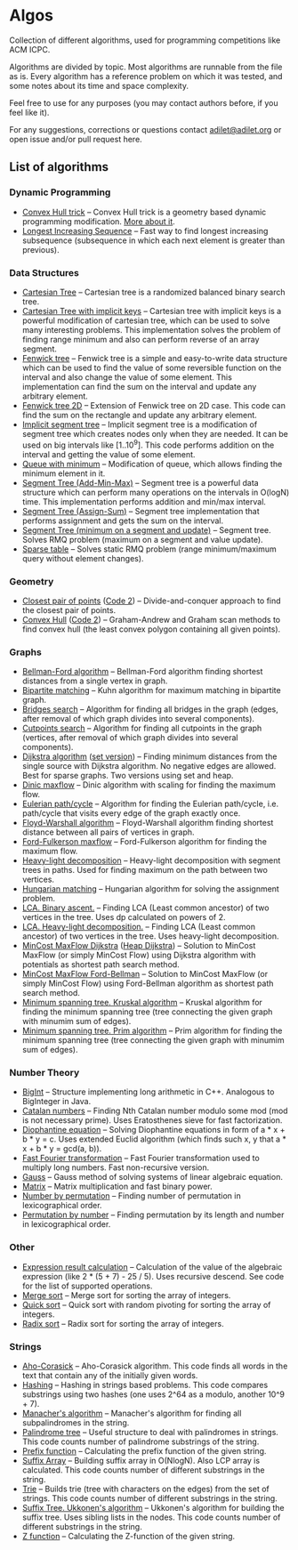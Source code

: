 # Algos

Collection of different algorithms, used for programming competitions like ACM ICPC.

Algorithms are divided by topic. Most algorithms are runnable from the file as is.
Every algorithm has a reference problem on which it was tested, and some notes about its time and space complexity.

Feel free to use for any purposes (you may contact authors before, if you feel like it).

For any suggestions, corrections or questions contact [adilet@adilet.org](mailto:adilet@adilet.org) or open issue and/or pull request here.

## List of algorithms

### Dynamic Programming

* [Convex Hull trick](https://github.com/ADJA/algos/blob/master/DP/ConvexHullTrick.cpp) – Convex Hull trick is a geometry based dynamic programming modification. [More about it](http://wcipeg.com/wiki/Convex_hull_trick).
* [Longest Increasing Sequence](https://github.com/ADJA/algos/blob/master/DP/LIS.cpp) – Fast way to find longest increasing subsequence (subsequence in which each next element is greater than previous).

### Data Structures

* [Cartesian Tree](https://github.com/ADJA/algos/blob/master/DataStructures/CartesianTree.cpp) – Cartesian tree is a randomized balanced binary search tree.
* [Cartesian Tree with implicit keys](https://github.com/ADJA/algos/blob/master/DataStructures/CartesianTreeImplicitKeys.cpp) – Cartesian tree with implicit keys is a powerful modification of cartesian tree, which can be used to solve many interesting problems. This implementation solves the problem of finding range minimum and also can perform reverse of an array segment.
* [Fenwick tree](https://github.com/ADJA/algos/blob/master/DataStructures/FenwickTree.cpp) – Fenwick tree is a simple and easy-to-write data structure which can be used to find the value of some reversible function on the interval and also change the value of some element. This implementation can find the sum on the interval and update any arbitrary element.
* [Fenwick tree 2D](https://github.com/ADJA/algos/blob/master/DataStructures/FenwickTree2D.cpp) – Extension of Fenwick tree on 2D case. This code can find the sum on the rectangle and update any arbitrary element.
* [Implicit segment tree](https://github.com/ADJA/algos/blob/master/DataStructures/ImplicitSegmentTree.cpp) – Implicit segment tree is a modification of segment tree which creates nodes only when they are needed. It can be used on big intervals like [1..10<sup>9</sup>].  This code performs addition on the interval and getting the value of some element.
* [Queue with minimum](https://github.com/ADJA/algos/blob/master/DataStructures/QueueWithMinimum.cpp) – Modification of queue, which allows finding the minimum element in it.
* [Segment Tree (Add-Min-Max)](https://github.com/ADJA/algos/blob/master/DataStructures/SegmentTree(Add-Min-Max).cpp) – Segment tree is a powerful data structure which can perform many operations on the intervals in O(logN) time. This implementation performs addition and min/max interval. 
* [Segment Tree (Assign-Sum)](https://github.com/ADJA/algos/blob/master/DataStructures/SegmentTree(Assign-Sum).cpp) – Segment tree implementation that performs assignment and gets the sum on the interval.
* [Segment Tree (minimum on a segment and update)](https://github.com/ADJA/algos/blob/master/DataStructures/SegmentTree.cpp) – Segment tree. Solves RMQ problem (maximum on a segment and value update).
* [Sparse table](https://github.com/ADJA/algos/blob/master/DataStructures/SparseTable.cpp) – Solves static RMQ problem (range minimum/maximum query without element changes).

### Geometry

* [Closest pair of points](https://github.com/ADJA/algos/blob/master/Geometry/ClosestPairOfPoints.cpp) ([Code 2](https://github.com/ADJA/algos/blob/master/Geometry/ClosestPairOfPointsNurlan.cpp)) – Divide-and-conquer approach to find the closest pair of points.
* [Convex Hull](https://github.com/ADJA/algos/blob/master/Geometry/ConvexHull.cpp) ([Code 2](https://github.com/ADJA/algos/blob/master/Geometry/convex_hull_graham_scan.cpp)) – Graham-Andrew and Graham scan methods to find convex hull (the least convex polygon containing all given points).

### Graphs

* [Bellman-Ford algorithm](https://github.com/ADJA/algos/blob/master/Graphs/BellmanFord.cpp) – Bellman-Ford algorithm finding shortest distances from a single vertex in graph.
* [Bipartite matching](https://github.com/ADJA/algos/blob/master/Graphs/BipartiteMatchingKuhn.cpp) – Kuhn algorithm for maximum matching in bipartite graph.
* [Bridges search](https://github.com/ADJA/algos/blob/master/Graphs/BridgesSearch.cpp) – Algorithm for finding all bridges in the graph (edges, after removal of which graph divides into several components).
* [Cutpoints search](https://github.com/ADJA/algos/blob/master/Graphs/CutpointsSearch.cpp) – Algorithm for finding all cutpoints in the graph (vertices, after removal of which graph divides into several components).
* [Dijkstra algorithm](https://github.com/ADJA/algos/blob/master/Graphs/DijkstraHeap.cpp) ([set version](https://github.com/ADJA/algos/blob/master/Graphs/DijkstraSet.cpp)) – Finding minimum distances from the single source with Dijkstra algorithm. No negative edges are allowed. Best for sparse graphs. Two versions using set and heap.
* [Dinic maxflow](https://github.com/ADJA/algos/blob/master/Graphs/Dinic.cpp) – Dinic algorithm with scaling for finding the maximum flow.
* [Eulerian path/cycle](https://github.com/ADJA/algos/blob/master/Graphs/EulerianCycle.cpp) – Algorithm for finding the Eulerian path/cycle, i.e. path/cycle that visits every edge of the graph exactly once.
* [Floyd-Warshall algorithm](https://github.com/ADJA/algos/blob/master/Graphs/FloydWarshall.cpp) – Floyd-Warshall algorithm finding shortest distance between all pairs of vertices in graph.
* [Ford-Fulkerson maxflow](https://github.com/ADJA/algos/blob/master/Graphs/FordFulkerson.cpp) – Ford-Fulkerson algorithm for finding the maximum flow.
* [Heavy-light decomposition](https://github.com/ADJA/algos/blob/master/Graphs/HLD.cpp) – Heavy-light decomposition with segment trees in paths. Used for finding maximum on the path between two vertices.
* [Hungarian matching](https://github.com/ADJA/algos/blob/master/Graphs/HungarianMatching.cpp) – Hungarian algorithm for solving the assignment problem.
* [LCA. Binary ascent.](https://github.com/ADJA/algos/blob/master/Graphs/LCABinary.cpp) – Finding LCA (Least common ancestor) of two vertices in the tree. Uses dp calculated on powers of 2.  
* [LCA. Heavy-light decomposition.](https://github.com/ADJA/algos/blob/master/Graphs/LCAHLD.cpp) – Finding LCA (Least common ancestor) of two vertices in the tree. Uses heavy-light decomposition.
* [MinCost MaxFlow Dijkstra](https://github.com/ADJA/algos/blob/master/Graphs/MinCostDijkstra.cpp) ([Heap Dijkstra](https://github.com/ADJA/algos/blob/master/Graphs/MinCostDijkstraHeap.cpp)) – Solution to MinCost MaxFlow (or simply MinCost Flow) using Dijkstra algorithm with potentials as shortest path search method.
* [MinCost MaxFlow Ford-Bellman](https://github.com/ADJA/algos/blob/master/Graphs/MinCostFB.cpp) – Solution to MinCost MaxFlow (or simply MinCost Flow) using Ford-Bellman algorithm as shortest path search method.
* [Minimum spanning tree. Kruskal algorithm](https://github.com/ADJA/algos/blob/master/Graphs/MSTKruskal.cpp) – Kruskal algorithm for finding the minimum spanning tree (tree connecting the given graph with minumim sum of edges).
* [Minimum spanning tree. Prim algorithm](https://github.com/ADJA/algos/blob/master/Graphs/MSTPrim.cpp) – Prim algorithm for finding the minimum spanning tree (tree connecting the given graph with minumim sum of edges).

### Number Theory

* [BigInt](https://github.com/ADJA/algos/blob/master/NumberTheory/BigInt.cpp) – Structure implementing long arithmetic in C++. Analogous to BigInteger in Java.
* [Catalan numbers](https://github.com/ADJA/algos/blob/master/NumberTheory/CatalanNumbers.cpp) – Finding Nth Catalan number modulo some mod (mod is not necessary prime). Uses Eratosthenes sieve for fast factorization.
* [Diophantine equation](https://github.com/ADJA/algos/blob/master/NumberTheory/DiophantineEquation.cpp) – Solving Diophantine equations in form of a * x + b * y = c. Uses extended Euclid algorithm (which finds such x, y that a * x + b * y = gcd(a, b)).
* [Fast Fourier transformation](https://github.com/ADJA/algos/blob/master/NumberTheory/FFT.cpp) – Fast Fourier transformation used to multiply long numbers. Fast non-recursive version.
* [Gauss](https://github.com/ADJA/algos/blob/master/NumberTheory/Gauss.cpp) – Gauss method of solving systems of linear algebraic equation.
* [Matrix](https://github.com/ADJA/algos/blob/master/NumberTheory/Matrix.cpp) – Matrix multiplication and fast binary power.
* [Number by permutation](https://github.com/ADJA/algos/blob/master/NumberTheory/NumberByPermutation.cpp) – Finding number of permutation in lexicographical order.
* [Permutation by number](https://github.com/ADJA/algos/blob/master/NumberTheory/PermutationByNumber.cpp) – Finding permutation by its length and number in lexicographical order.

### Other

* [Expression result calculation](https://github.com/ADJA/algos/blob/master/Other/ExpressionCalc.cpp) – Calculation of the value of the algebraic expression (like 2 * (5 + 7) - 25 / 5). Uses recursive descend. See code for the list of supported operations.
* [Merge sort](https://github.com/ADJA/algos/blob/master/Other/MergeSort.cpp) – Merge sort for sorting the array of integers.
* [Quick sort](https://github.com/ADJA/algos/blob/master/Other/QuickSort.cpp) – Quick sort with random pivoting for sorting the array of integers.
* [Radix sort](https://github.com/ADJA/algos/blob/master/Other/RadixSort.cpp) – Radix sort for sorting the array of integers.

### Strings

* [Aho-Corasick](https://github.com/ADJA/algos/blob/master/Strings/Aho-Corasick.cpp) – Aho-Corasick algorithm. This code finds all words in the text that contain any of the initially given words.
* [Hashing](https://github.com/ADJA/algos/blob/master/Strings/Hashing.cpp) – Hashing in strings based problems. This code compares substrings using two hashes (one uses 2^64 as a modulo, another 10^9 + 7).
* [Manacher's algorithm](https://github.com/ADJA/algos/blob/master/Strings/ManacherPalindromes.cpp) – Manacher's algorithm for finding all subpalindromes in the string.
* [Palindrome tree](https://github.com/ADJA/algos/blob/master/Strings/PalindromeTree.cpp) – Useful structure to deal with palindromes in strings. This code counts number of palindrome substrings of the string.
* [Prefix function](https://github.com/ADJA/algos/blob/master/Strings/PrefixFunction.cpp) – Calculating the prefix function of the given string.
* [Suffix Array](https://github.com/ADJA/algos/blob/master/Strings/SuffixArray.cpp) – Building suffix array in O(NlogN). Also LCP array is calculated. This code counts number of different substrings in the string.
* [Trie](https://github.com/ADJA/algos/blob/master/Strings/Trie.cpp) – Builds trie (tree with characters on the edges) from the set of strings. This code counts number of different substrings in the string.
* [Suffix Tree. Ukkonen's algorithm](https://github.com/ADJA/algos/blob/master/Strings/UkkonenSuffixTree.cpp) – Ukkonen's algorithm for building the suffix tree. Uses sibling lists in the nodes. This code counts number of different substrings in the string.
* [Z function](https://github.com/ADJA/algos/blob/master/Strings/ZFunction.cpp) – Calculating the Z-function of the given string.
